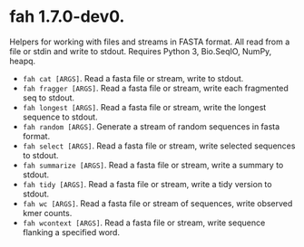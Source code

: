 # fah 1.7.0-dev0.

Helpers for working with files and streams in FASTA format. All read from a file
or stdin and write to stdout. Requires Python 3, Bio.SeqIO, NumPy, heapq.

*   `fah cat [ARGS]`. Read a fasta file or stream, write to stdout.
*   `fah fragger [ARGS]`. Read a fasta file or stream, write each fragmented seq
    to stdout.
*   `fah longest [ARGS]`. Read a fasta file or stream, write the longest
    sequence to stdout.
*   `fah random [ARGS]`. Generate a stream of random sequences in fasta format.
*   `fah select [ARGS]`. Read a fasta file or stream, write selected sequences
    to stdout.
*   `fah summarize [ARGS]`. Read a fasta file or stream, write a summary to
    stdout.
*   `fah tidy [ARGS]`. Read a fasta file or stream, write a tidy version to
    stdout.
*   `fah wc [ARGS]`. Read a fasta file or stream of sequences, write observed
    kmer counts.
*   `fah wcontext [ARGS]`. Read a fasta file or stream, write sequence flanking
    a specified word.

